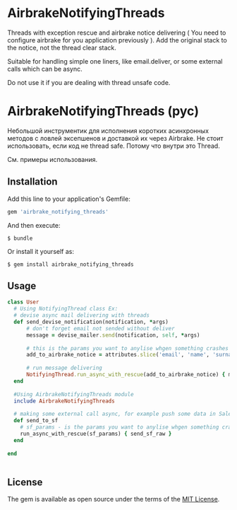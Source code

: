 # AirbrakeNotifyingThreads
Threads with exception rescue and airbrake notice delivering ( You need to configure airbrake for you application previously ).
Add the original stack to the notice, not the thread clear stack.

Suitable for handling simple one liners, like email.deliver, or some external calls which can be async. 

Do not use it if you are dealing with thread unsafe code. 

# AirbrakeNotifyingThreads (рус)
Небольшой инструментик для исполнения коротких асинхронных методов с ловлей эксепшенов и доставкой их через Airbrake.
Не стоит использовать, если код не thread safe. Потому что внутри это Thread.

См. примеры использования.

## Installation

Add this line to your application's Gemfile:

```ruby
gem 'airbrake_notifying_threads'
```

And then execute:

    $ bundle

Or install it yourself as:

    $ gem install airbrake_notifying_threads

## Usage


```ruby
class User
  # Using NotifyingThread class Ex:
  # devise async mail delivering with threads
  def send_devise_notification(notification, *args)
      # don't forget email not sended without deliver
      message = devise_mailer.send(notification, self, *args)
      
      # this is the params you want to anylise whgen something crashes here
      add_to_airbrake_notice = attributes.slice('email', 'name', 'surname', 'cell', 'id')
      
      # run message delivering
      NotifyingThread.run_async_with_rescue(add_to_airbrake_notice) { message.deliver }
  end
  
  #Using AirbrakeNotifyingThreads module 
  include AirbrakeNotifyingThreads
  
  # making some external call async, for example push some data in SalesForce app
  def send_to_sf
    # sf_params - is the params you want to anylise whgen something crashes here, in this case it's params sended to SF app
    run_async_with_rescue(sf_params) { send_sf_raw }
  end
  
end  
  
```

## License

The gem is available as open source under the terms of the [MIT License](http://opensource.org/licenses/MIT).

